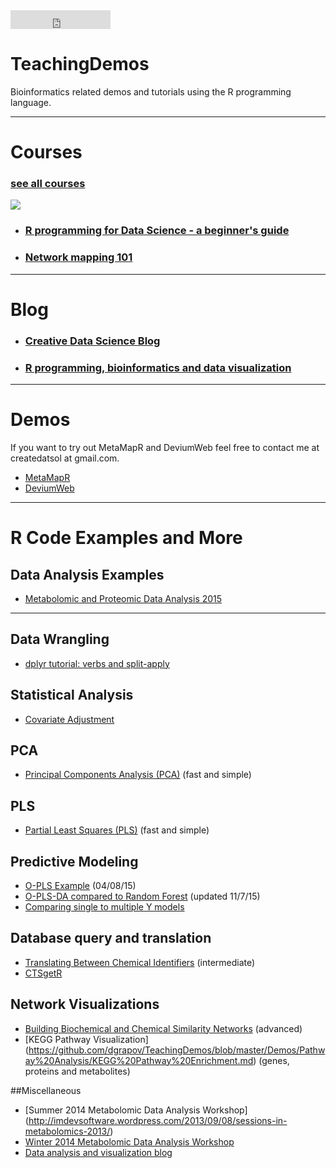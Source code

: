 <iframe src="https://ghbtns.com/github-btn.html?user=dgrapov&repo=TeachingDemos&type=star&count=true&size=large" frameborder="0" scrolling="0" width="160px" height="30px"></iframe>

TeachingDemos
=============

Bioinformatics related demos and tutorials using the R programming language.

*** 

# Courses 
### [see all courses](https://creativedatasolutions.github.io/CDS.courses/)
![](https://creativedatasolutions.github.io/R_programming_for_DS_beginner/imgs/course_logo.png)

* ### [R programming for Data Science - a beginner's guide](https://creativedatasolutions.github.io/R_programming_for_DS_beginner/)
* ### [Network mapping 101](https://creativedatasolutions.github.io/CDS.courses/courses/network_mapping_101/docs/)

***

# Blog
* ###  [Creative Data Science Blog](https://creativedatasolutions.github.io/cds.blog/)
* ### [R programming, bioinformatics and data visualization](https://imdevsoftware.wordpress.com/)

***

# Demos
If you want to try out MetaMapR and DeviumWeb feel free to contact me at createdatsol at gmail.com. 
* [MetaMapR](http://createdatasol.com/MetaMapR)
* [DeviumWeb](http://createdatasol.com/DeviumWeb/)

***

# R Code Examples and More

## Data Analysis Examples
* [Metabolomic and Proteomic Data Analysis 2015](https://github.com/dgrapov/TeachingDemos/blob/master/Demos/Data%20Analysis%20Workflow/report/report.md)

***

## Data Wrangling
* [dplyr tutorial: verbs and split-apply](https://github.com/dgrapov/TeachingDemos/blob/master/Demos/dplyr/hands_on_with_dplyr.md)

## Statistical Analysis
* [Covariate Adjustment](https://github.com/dgrapov/TeachingDemos/blob/master/Demos/Statistical%20Analysis/Covariate%20Adjustment.md)

## PCA
* [Principal Components Analysis (PCA)](https://github.com/dgrapov/TeachingDemos/wiki/Principal-Components-Analysis) (fast and simple)

## PLS
* [Partial Least Squares (PLS)](https://github.com/dgrapov/TeachingDemos/wiki/Partial-Least-Squares) (fast and simple)

## Predictive Modeling
* [O-PLS Example](https://github.com/dgrapov/TeachingDemos/blob/master/Demos/Predictive%20Modeling/O-PLS/OPLS_example.md) (04/08/15)
* [O-PLS-DA compared to Random Forest](https://github.com/dgrapov/TeachingDemos/blob/master/Demos/Predictive%20Modeling/Iris%20O-PLS-DA/O-PLS_modeling_of_Iris_data.md) (updated 11/7/15)
* [Comparing single to multiple Y models](https://github.com/dgrapov/TeachingDemos/blob/master/Demos/OPLS/OPLS%20example.md)

## Database query and translation
* [Translating Between Chemical Identifiers](https://github.com/dgrapov/TeachingDemos/wiki/Translating-Between-Chemical-Identifiers)  (intermediate)
* [CTSgetR](https://github.com/dgrapov/CTSgetR)

## Network Visualizations
* [Building Biochemical and Chemical Similarity Networks](https://github.com/dgrapov/TeachingDemos/wiki/Biochemical-and-Chemical-Similarity-Networks) (advanced)
* [KEGG Pathway Visualization] (https://github.com/dgrapov/TeachingDemos/blob/master/Demos/Pathway%20Analysis/KEGG%20Pathway%20Enrichment.md) (genes, proteins and metabolites)

##Miscellaneous
* [Summer 2014 Metabolomic Data Analysis Workshop] (http://imdevsoftware.wordpress.com/2013/09/08/sessions-in-metabolomics-2013/)
* [Winter 2014 Metabolomic Data Analysis Workshop](http://imdevsoftware.wordpress.com/2014/02/17/tutorials-statistical-and-multivariate-analysis-for-metabolomics/)
* [Data analysis and visualization blog](http://imdevsoftware.wordpress.com/category/uncategorized/)
